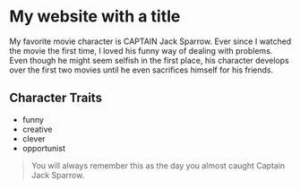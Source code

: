 # My website with a title
My favorite movie character is CAPTAIN Jack Sparrow. Ever since I watched the movie the first time, I loved his funny way of dealing with problems. Even though he might seem selfish in the first place, his character develops over the first two movies until he even sacrifices himself for his friends.

## Character Traits
* funny
* creative
* clever
* opportunist

> You will always remember this as the day you almost caught Captain Jack Sparrow.

<img scr="https://live.staticflickr.com/7055/6921198621_9d835ceabb_b.jpg"/>

